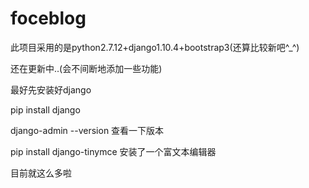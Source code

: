 # foceblog

此项目采用的是python2.7.12+django1.10.4+bootstrap3(还算比较新吧^_^)

还在更新中..(会不间断地添加一些功能)

最好先安装好django

pip install django

django-admin --version  查看一下版本


pip install django-tinymce 安装了一个富文本编辑器

目前就这么多啦
